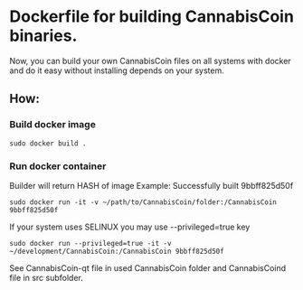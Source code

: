 # Dockerfile for building CannabisCoin binaries.

Now, you can build your own CannabisCoin files on all systems with docker and do it easy without installing depends on your system.

## How:

### Build docker image

```
sudo docker build .
```

### Run docker container

Builder will return HASH of image
Example:
Successfully built 9bbff825d50f

```
sudo docker run -it -v ~/path/to/CannabisCoin/folder:/CannabisCoin 9bbff825d50f
```

If your system uses SELINUX you may use --privileged=true key

```
sudo docker run --privileged=true -it -v ~/development/CannabisCoin:/CannabisCoin 9bbff825d50f
```

See CannabisCoin-qt file in used CannabisCoin folder and CannabisCoind file in src subfolder.